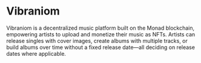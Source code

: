 # Vibraniom
Vibraniom is a decentralized music platform built on the Monad blockchain, empowering artists to upload and monetize their music as NFTs. Artists can release singles with cover images, create albums with multiple tracks, or build albums over time without a fixed release date—all deciding on release dates where applicable.
